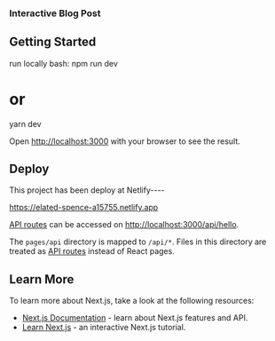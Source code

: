 
### Interactive Blog Post ### 

## Getting Started
run locally 
bash:
npm run dev
# or
yarn dev

Open [http://localhost:3000](http://localhost:3000) with your browser to see the result.

## Deploy

This project has been deploy at Netlify----

https://elated-spence-a15755.netlify.app

[API routes](https://nextjs.org/docs/api-routes/introduction) can be accessed on [http://localhost:3000/api/hello](http://localhost:3000/api/hello). 

The `pages/api` directory is mapped to `/api/*`. Files in this directory are treated as [API routes](https://nextjs.org/docs/api-routes/introduction) instead of React pages.

## Learn More

To learn more about Next.js, take a look at the following resources:

- [Next.js Documentation](https://nextjs.org/docs) - learn about Next.js features and API.
- [Learn Next.js](https://nextjs.org/learn) - an interactive Next.js tutorial.




